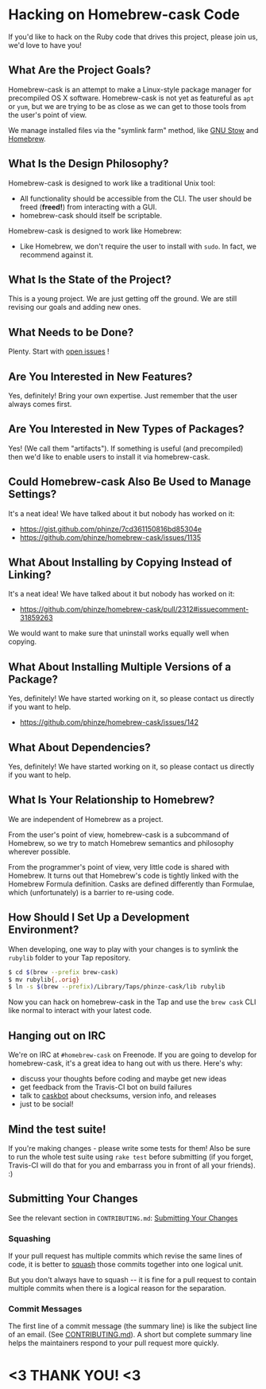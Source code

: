# Hacking on Homebrew-cask Code

If you'd like to hack on the Ruby code that drives this project, please
join us, we'd love to have you!

## What Are the Project Goals?

Homebrew-cask is an attempt to make a Linux-style package manager for
precompiled OS X software. Homebrew-cask is not yet as featureful as
`apt` or `yum`, but we are trying to be as close as we can get to those
tools from the user's point of view.

We manage installed files via the "symlink farm" method, like [GNU Stow](http://www.gnu.org/software/stow/)
and [Homebrew](http://brew.sh/).

## What Is the Design Philosophy?

Homebrew-cask is designed to work like a traditional Unix tool:

- All functionality should be accessible from the CLI. The user should
  be freed (**freed!**) from interacting with a GUI.
- homebrew-cask should itself be scriptable.

Homebrew-cask is designed to work like Homebrew:

- Like Homebrew, we don't require the user to install with `sudo`.  In
  fact, we recommend against it.

## What Is the State of the Project?

This is a young project. We are just getting off the ground. We are still
revising our goals and adding new ones.

## What Needs to be Done?

Plenty. Start with [open issues](https://github.com/phinze/homebrew-cask/issues?state=open) !

## Are You Interested in New Features?

Yes, definitely! Bring your own expertise. Just remember that the user
always comes first.

## Are You Interested in New Types of Packages?

Yes! (We call them "artifacts"). If something is useful (and precompiled)
then we'd like to enable users to install it via homebrew-cask.

## Could Homebrew-cask Also Be Used to Manage Settings?

It's a neat idea!  We have talked about it but nobody has worked
on it:

- <https://gist.github.com/phinze/7cd361150816bd85304e>
- <https://github.com/phinze/homebrew-cask/issues/1135>

## What About Installing by Copying Instead of Linking?

It's a neat idea! We have talked about it but nobody has worked on it:

- <https://github.com/phinze/homebrew-cask/pull/2312#issuecomment-31859263>

We would want to make sure that uninstall works equally well when copying.

## What About Installing Multiple Versions of a Package?

Yes, definitely! We have started working on it, so please contact us
directly if you want to help.

- <https://github.com/phinze/homebrew-cask/issues/142>

## What About Dependencies?

Yes, definitely! We have started working on it, so please contact us
directly if you want to help.

## What Is Your Relationship to Homebrew?

We are independent of Homebrew as a project.

From the user's point of view, homebrew-cask is a subcommand of Homebrew,
so we try to match Homebrew semantics and philosophy wherever possible.

From the programmer's point of view, very little code is shared with Homebrew.
It turns out that Homebrew's code is tightly linked with the Homebrew
Formula definition.  Casks are defined differently than Formulae, which
(unfortunately) is a barrier to re-using code.

## How Should I Set Up a Development Environment?

When developing, one way to play with your changes is to symlink
the `rubylib` folder to your Tap repository.

```bash
$ cd $(brew --prefix brew-cask)
$ mv rubylib{,.orig}
$ ln -s $(brew --prefix)/Library/Taps/phinze-cask/lib rubylib
```

Now you can hack on homebrew-cask in the Tap and use the `brew cask` CLI
like normal to interact with your latest code.

## Hanging out on IRC

We're on IRC at `#homebrew-cask` on Freenode. If you are going to develop for
homebrew-cask, it's a great idea to hang out with us there. Here's why:

- discuss your thoughts before coding and maybe get new ideas
- get feedback from the Travis-CI bot on build failures
- talk to [caskbot](https://github.com/passcod/caskbot) about checksums, version info, and releases
- just to be social!

## Mind the test suite!

If you're making changes - please write some tests for them! Also be sure to
run the whole test suite using `rake test` before submitting (if you forget,
Travis-CI will do that for you and embarrass you in front of all your friends). :)

## Submitting Your Changes

See the relevant section in `CONTRIBUTING.md`:
[Submitting Your Changes](CONTRIBUTING.md#submitting-your-changes)

### Squashing

If your pull request has multiple commits which revise the same lines of
code, it is better to [squash](http://davidwalsh.name/squash-commits-git) those commits together into one logical unit.

But you don't always have to squash -- it is fine for a pull request to
contain multiple commits when there is a logical reason for the separation.

### Commit Messages

The first line of a commit message (the summary line) is like the subject
line of an email. (See [CONTRIBUTING.md](CONTRIBUTING.md#commit-messages)).
A short but complete summary line helps the maintainers respond to your
pull request more quickly.

# <3 THANK YOU! <3
